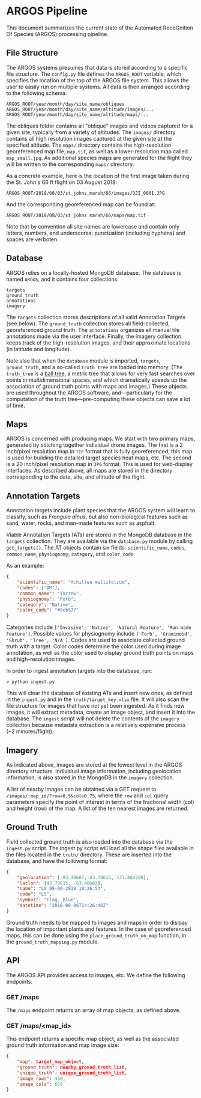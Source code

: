 # ARGOS Pipeline

This document summarizes the current state of the Automated RecoGnition Of
Species (ARGOS) processing pipeline.

## File Structure

The ARGOS systems presumes that data is stored according to a specific file
structure. The `config.py` file defines the `ARGOS_ROOT` variable, which
specifies the location of the top of the ARGOS file system. This allows the
user to easily run on multiple systems. All data is then arranged according to
the following schema:

```unix
ARGOS_ROOT/year/month/day/site_name/obliques
ARGOS_ROOT/year/month/day/site_name/altitude/images/...
ARGOS_ROOT/year/month/day/site_name/altitude/maps/...
```

The obliques folder contains all "oblique" images and videos captured for a
given site, typically from a variety of altitudes. The `images/` directory
contains all high resolution images captured at the given site at the specified
altitude. The `maps/` directory contains the high-resolution georeferenced map
file, `map.tif`, as well as a lower-resolution map called `map_small.jpg`. As
additional species maps are generated for the flight they will be written to
the corresponding `maps/` directory.

As a concrete example, here is the location of the first image taken during the
St. John's 66 ft flight on 03 August 2018:

```unix
ARGOS_ROOT/2018/08/03/st_johns_marsh/66/images/DJI_0001.JPG
```

And the corresponding georeferenced map can be found at:

```unix
ARGOS_ROOT/2018/08/03/st_johns_marsh/66/maps/map.tif
```

Note that by convention all site names are lowercase and contain only letters,
numbers, and underscores; punctuation (including hyphens) and spaces are
verboten.

## Database

ARGOS relies on a  locally-hosted MongoDB database. The database is named
`ARGOS`, and it contains four collections:

```unix
targets
ground_truth
annotations
imagery
```

The `targets` collection stores descriptions of all valid Annotation Targets
(see below). The `ground_truth` collection stores all field-collected,
georeferenced ground truth. The `annotations` organizes all manual tile
annotations made via the user interface. Finally, the imagery collection keeps
track of the high-resolution images, and their approximate locations (in
latitude and longitude).

Note also that when the `database` module is imported, `targets`,
`ground_truth`, and a so-called `truth_tree` are loaded into memory. (The
`truth_tree` is a [ball tree](https://en.wikipedia.org/wiki/Ball_tree), a
metric tree that allows for very fast searches over points in multidimensional
spaces, and which dramatically speeds up the association of ground truth points
with maps and images.) These objects are used throughout the ARGOS software,
and—particularly for the computation of the truth tree—pre-computing these
objects can save a lot of time.

## Maps

ARGOS is concerned with producing maps. We start with two primary maps,
generated by stitching together individual drone images. The first is a 2
inch/pixel resolution map in `TIF` format that is fully georeferenced; this map
is used for building the detailed target species heat maps, etc. The second is
a 20 inch/pixel resolution map in `JPG` format. This is used for web-display
interfaces. As described above, all maps are stored in the directory
corresponding to the date, site, and altitude of the flight.

## Annotation Targets

Annotation targets include plant species that the ARGOS system will learn to
classify, such as *Frangula alnus*, but also non-biological features such as
sand, water, rocks, and man-made features such as asphalt.

Viable Annotation Targets (ATs) are stored in the MongoDB database in the
`targets` collection. They are available via the `database.py` module by
calling `get_targets()`. The AT objects contain six fields: `scientific_name`,
`codes`, `common_name`, `physiognomy`, `category`, and `color_code`.

As an example:

```json
{
    "scientific_name": "Achillea millifolium",
    "codes": ["AM"],
    "common_name": "Yarrow",
    "physiognomy": "Forb",
    "category": "Native",
    "color_code": "#0cb577"
}
```

Categories include `['Invasive', 'Native', 'Natural Feature', 'Man-made
Feature']`. Possible values for physiognomy include `['Forb', 'Graminoid',
'Shrub', 'Tree', 'N/A']`. Codes are used to associate collected ground truth
with a target. Color codes determine the color used during image annotation, as
well as the color used to display ground truth points on maps and
high-resolution images.

In order to ingest annotation targets into the database, run:

```unix
> python ingest.py
```

This will clear the database of existing ATs and insert new ones, as defined in
the `ingest.py` and in the `truth/target_key.xlsx` file. It will also scan the
file structure for images that have not yet been ingested. As it finds new
images, it will extract metadata, create an image object, and insert it into
the database. The `ingest` script will not delete the contents of the `imagery`
collection because metadata extraction is a relatively expensive process (~2
minutes/flight).

## Imagery

As indicated above, images are stored at the lowest level in the ARGOS
directory structure. Individual image information, including geolocation
information, is also stored in the MongoDB in the `imagery` collection.

A list of nearby images can be obtained via a GET request to
`/images/:map_id/?row=0.5&col=0.75`, where the `row` and `col` query parameters
specify the point of interest in terms of the fractional width (col) and height
(row) of the map. A list of the ten nearest images are returned.

## Ground Truth

Field collected ground truth is also loaded into the database via the
`ingest.py` script. The ingest.py script will load all the shape files
available in the files located in the `truth/` directory. These are inserted
into the database, and have the following format:

```json
{
    "geolocation": [-83.48602, 43.70615, 137.464798],
    "latlon": [43.70615, -83.48602],
    "name": "LS 08-06-2018 10:26:53",
    "code": "LS",
    "symbol": "Flag, Blue",
    "datetime": "2018-08-06T14:26:48Z"
}
```

Ground truth needs to be mapped to images and maps in order to dislpay the
location of important plants and features. In the case of georeferenced maps,
this can be done using the `place_ground_truth_on_map` function, in the
`ground_truth_mapping.py` module.

## API

The ARGOS API provides access to images, etc. We define the following endpoints:

### GET /maps

The `/maps` endpoint returns an array of map objects, as defined above.


### GET /maps/<map_id>

This endpoint returns a specific map object, as well as the associated ground
truth information and map image size:

```json
{
    "map": target_map_object,
    "ground_truth": nearby_ground_truth_list,
    "unique_truth": unique_ground_truth_list,
    "image_rows": 450,
    "image_cols": 658
}


